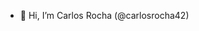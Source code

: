 - 👋 Hi, I’m Carlos Rocha (@carlosrocha42)
<!--- 👀 I’m interested in change the world!
- 🌱 I’m currently learning C
- 💞️ I’m looking to collaborate on ...
- 📫 How to reach me ...


carlosrocha42/carlosrocha42 is a ✨ special ✨ repository because its `README.md` (this file) appears on your GitHub profile.
You can click the Preview link to take a look at your changes.
--->
